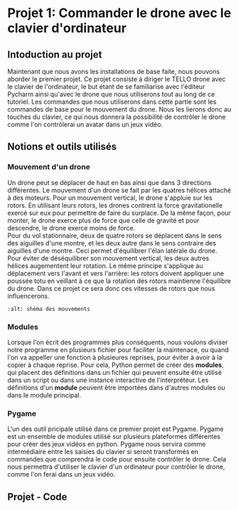 # Projet 1: Commander le drone avec le clavier d'ordinateur

## Intoduction au projet

Maintenant que nous avons les installations de base faite, nous pouvons aborder le premier projet. Ce projet consiste à diriger le TELLO drone avec le clavier de l'ordinateur, le but étant de se familiarise avec l'éditeur Pycharm ainsi qu'avec le drone que nous utiliserons tout au long de ce tutoriel. Les commandes que nous utiliserons dans cette partie sont les commandes de base pour le mouvement du drone. Nous les lierons donc au touches du clavier, ce qui nous donnera la possibilité de contrôler le drone comme l'on contrôlerai un avatar dans un jeux vidéo.  

## Notions et outils utilisés

### Mouvement d'un drone

Un drone peut se déplacer de haut en bas ainsi que dans 3 directions différentes.
Le mouvement d'un drone se fait par les quatres hélices attaché à des moteurs. Pour un mouvement vertical, le drone s'appluie sur les rotors. En utilisant leurs rotors, les drones contrent la force gravitationelle exercé sur eux pour permettre de faire du surplace. De la même façon, pour monter, le drone exerce plus de force que celle de gravité et pour descendre, le drone exerce moins de force.  
Pour du vol stationnaire, deux de quatre rotors se déplacent dans le sens des aiguilles d'une montre, et les deux autre dans le sens contraire des aiguilles d'une montre. Ceci permet d'équilibrer l'élan latérale du drone. Pour éviter de déséquilibrer son mouvement vertical, les deux autres hélices augementent leur rotation. 
Le même principe s'applique au déplacement vers l'avant et vers l'arrière: les rotors doivent appliquer une poussée totu en veillant à ce que la rotation des rotors maintienne l'équilibre du drone.
Dans ce projet ce sera donc ces vitesses de rotors que nous influencerons.

```{image}figures/ Mouvement diagram.png
:alt: shéma des mouvements
```

### Modules

Lorsque l'on écrit des programmes plus conséquents, nous voulons diviser notre programme en plusieurs fichier pour faciliter la maintenace, ou quand l'on va appeller une fonction à plusieures reprises, pour éviter à avoir à la copier à chaque reprise.
Pour cela, Python permet de créer des **modules**, qui placent des définitions dans un fichier qui peuvent ensuite être utilisé dans un script ou dans une instance interactive de l'interpréteur. Les définitions d'un **module** peuvent être importées dans d'autres modules ou dans le module principal.

### Pygame
L'un des outil pricipale utilisé dans ce premier projet est Pygame. Pygame est un ensemble de modules utilisé sur plusieurs plateformes différentes pour créer des jeux vidéos en python. Pygame nous servira comme intermédiaire entre les saisies du clavier si seront transformés en commandes que comprendra le code pour ensuite contrôler le drone. Cela nous permettra d'utiliser le clavier d'un ordinateur pour contrôler le drone, comme l'on ferai dans un jeux vidéo.

## Projet - Code
